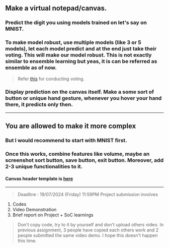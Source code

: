 ## Make a virtual notepad/canvas.
### Predict the digit you using models trained on let's say on MNIST.
### To make model robust, use multiple models (like 3 or 5 models), let each model predict and at the end just take their voting. This will make our model robust. This is not exactly similar to ensemble learning but yeas, it is can be referred as ensemble as of now.
> Refer [this](https://github.com/shoryasethia/Virtual_Notepad/blob/main/Week6/voting.ipynb) for conducting voting.
### Display prediction on the canvas itself. Make a some sort of button or unique hand gesture, whenever you hover your hand there, it predicts only then.
__________________________________
## You are allowed to make it more complex
### But I would recommend to start with MNIST first.
### Once this works, combine features like volume, maybe an screenshot sort button, save button, exit button. Moreover, add 2-3 unique functionalities to it.
#### Canvas header template is [here](https://github.com/shoryasethia/Virtual_Notepad/tree/main/Week6/Project/VLPD-Notepad)
__________________________________
> Deadline : 19/07/2024 (Friday) 11:59PM
Project submission involves
1. Codes
2. Video Demonstration
3. Brief report on Project + SoC learnings
> Don't copy code, try to it by yourself and don't upload others video. In previous assignment, 3 people have copied each others work and 2 people submitted the same video demo. I hope this doesn't happen this time. 


